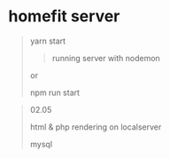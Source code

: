 # homefit server

> yarn start
>
> > running server with nodemon
>
> or
>
> npm run start

> 02.05
>
> html & php rendering on localserver
>
> mysql
